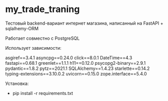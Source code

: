 # my_trade_traning

Тестовый backend-вариант интернет магазина, написанный на FastAPI + sqlalhemy-ORM

Работает совместно с PostgreSQL

Использует зависимости:

asgiref==3.4.1
asyncpg==0.24.0
click==8.0.1
DateTime==4.3
fastapi==0.68.1
greenlet==1.1.1
h11==0.12.0
psycopg2-binary==2.9.1
pydantic==1.8.2
pytz==2021.1
SQLAlchemy==1.4.23
starlette==0.14.2
typing-extensions==3.10.0.2
uvicorn==0.15.0
zope.interface==5.4.0

Установка:

- pip install -r requirements.txt

